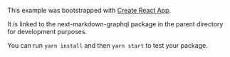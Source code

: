 This example was bootstrapped with [Create React App](https://github.com/facebook/create-react-app).

It is linked to the next-markdown-graphql package in the parent directory for development purposes.

You can run `yarn install` and then `yarn start` to test your package.

